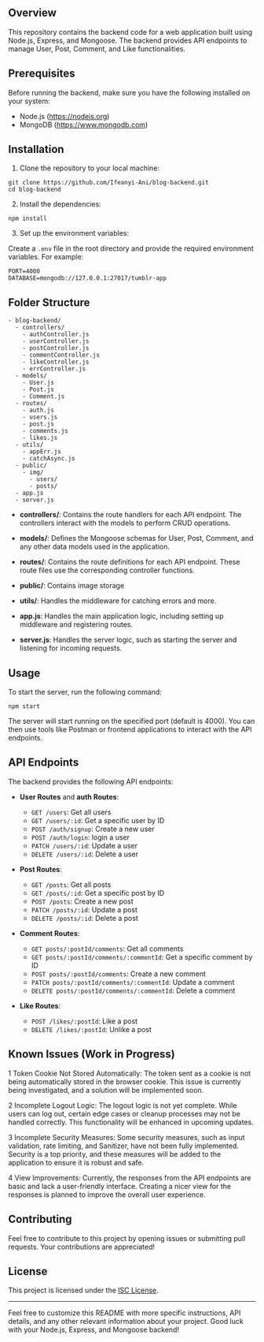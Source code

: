 ## Overview

This repository contains the backend code for a web application built using
Node.js, Express, and Mongoose. The backend provides API endpoints to manage
User, Post, Comment, and Like functionalities.

## Prerequisites

Before running the backend, make sure you have the following installed on your
system:

- Node.js (https://nodejs.org)
- MongoDB (https://www.mongodb.com)

## Installation

1. Clone the repository to your local machine:

```
git clone https://github.com/Ifeanyi-Ani/blog-backend.git
cd blog-backend
```

2. Install the dependencies:

```
npm install
```

3. Set up the environment variables:

Create a `.env` file in the root directory and provide the required environment
variables. For example:

```
PORT=4000
DATABASE=mongodb://127.0.0.1:27017/tumblr-app
```

## Folder Structure

```
- blog-backend/
  - controllers/
    - authController.js
    - userController.js
    - postController.js
    - commentController.js
    - likeController.js
    - errController.js
  - models/
    - User.js
    - Post.js
    - Comment.js
  - routes/
    - auth.js
    - users.js
    - post.js
    - comments.js
    - likes.js
  - utils/
    - appErr.js
    - catchAsync.js
  - public/
    - img/
      - users/
      - posts/
  - app.js
  - server.js
```

- **controllers/**: Contains the route handlers for each API endpoint. The
  controllers interact with the models to perform CRUD operations.

- **models/**: Defines the Mongoose schemas for User, Post, Comment, and any
  other data models used in the application.

- **routes/**: Contains the route definitions for each API endpoint. These route
  files use the corresponding controller functions.

- **public/**: Contains image storage

- **utils/**: Handles the middleware for catching errors and more.

- **app.js**: Handles the main application logic, including setting up
  middleware and registering routes.

- **server.js**: Handles the server logic, such as starting the server and
  listening for incoming requests.

## Usage

To start the server, run the following command:

```
npm start
```

The server will start running on the specified port (default is 4000). You can
then use tools like Postman or frontend applications to interact with the API
endpoints.

## API Endpoints

The backend provides the following API endpoints:

- **User Routes** and **auth Routes**:

  - `GET /users`: Get all users
  - `GET /users/:id`: Get a specific user by ID
  - `POST /auth/signup`: Create a new user
  - `POST /auth/login`: login a user
  - `PATCH /users/:id`: Update a user
  - `DELETE /users/:id`: Delete a user

- **Post Routes**:

  - `GET /posts`: Get all posts
  - `GET /posts/:id`: Get a specific post by ID
  - `POST /posts`: Create a new post
  - `PATCH /posts/:id`: Update a post
  - `DELETE /posts/:id`: Delete a post

- **Comment Routes**:

  - `GET posts/:postId/comments`: Get all comments
  - `GET posts/:postId/comments/:commentId`: Get a specific comment by ID
  - `POST posts/:postId/comments`: Create a new comment
  - `PATCH posts/:postId/comments/:commentId`: Update a comment
  - `DELETE posts/:postId/comments/:commentId`: Delete a comment

- **Like Routes**:
  - `POST /likes/:postId`: Like a post
  - `DELETE /likes/:postId`: Unlike a post

## Known Issues (Work in Progress)

1 Token Cookie Not Stored Automatically: The token sent as a cookie is not being
automatically stored in the browser cookie. This issue is currently being
investigated, and a solution will be implemented soon.

2 Incomplete Logout Logic: The logout logic is not yet complete. While users can
log out, certain edge cases or cleanup processes may not be handled correctly.
This functionality will be enhanced in upcoming updates.

3 Incomplete Security Measures: Some security measures, such as input
validation, rate limiting, and Sanitizer, have not been fully implemented.
Security is a top priority, and these measures will be added to the application
to ensure it is robust and safe.

4 View Improvements: Currently, the responses from the API endpoints are basic
and lack a user-friendly interface. Creating a nicer view for the responses is
planned to improve the overall user experience.

## Contributing

Feel free to contribute to this project by opening issues or submitting pull
requests. Your contributions are appreciated!

## License

This project is licensed under the [ISC License](LICENSE).

---

Feel free to customize this README with more specific instructions, API details,
and any other relevant information about your project. Good luck with your
Node.js, Express, and Mongoose backend!
